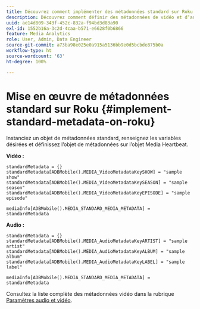 ```yaml
---
title: Découvrez comment implémenter des métadonnées standard sur Roku.
description: Découvrez comment définir des métadonnées de vidéo et d’annonce publicitaire standard à envoyer avec les appels de suivi sur Roku.
uuid: ae14d809-343f-452c-832a-f94bd3d83a90
exl-id: 1552b16a-3c2d-4caa-b571-e6628f0b6866
feature: Media Analytics
role: User, Admin, Data Engineer
source-git-commit: a73ba98e025e0a915a5136bb9e0d5bcbde875b0a
workflow-type: ht
source-wordcount: '63'
ht-degree: 100%

---
```


# Mise en œuvre de métadonnées standard sur Roku {#implement-standard-metadata-on-roku}

Instanciez un objet de métadonnées standard, renseignez les variables désirées et définissez l’objet de métadonnées sur l’objet Media Heartbeat.

**Vidéo :**

```
standardMetadata = {}
standardMetadata[ADBMobile().MEDIA_VideoMetadataKeySHOW] = "sample show"
standardMetadata[ADBMobile().MEDIA_VideoMetadataKeySEASON] = "sample season"
standardMetadata[ADBMobile().MEDIA_VideoMetadataKeyEPISODE] = "sample episode"

mediaInfo[ADBMobile().MEDIA_STANDARD_MEDIA_METADATA] = standardMetadata
```

**Audio :**

```
standardMetadata = {}
standardMetadata[ADBMobile().MEDIA_AudioMetadataKeyARTIST] = "sample artist"
standardMetadata[ADBMobile().MEDIA_AudioMetadataKeyALBUM] = "sample album"
standardMetadata[ADBMobile().MEDIA_AudioMetadataKeyLABEL] = "sample label"

mediaInfo[ADBMobile().MEDIA_STANDARD_MEDIA_METADATA] = standardMetadata
```

Consultez la liste complète des métadonnées vidéo dans la rubrique [Paramètres audio et vidéo](/help/implementation/variables/audio-video-parameters.md).
